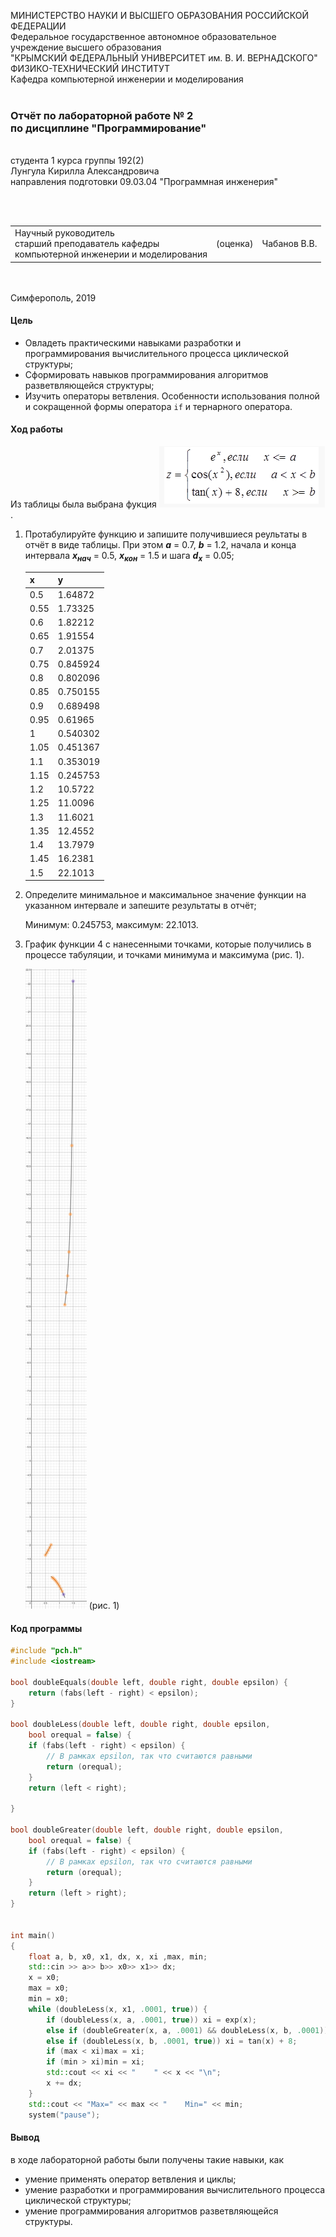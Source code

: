 МИНИСТЕРСТВО НАУКИ  И ВЫСШЕГО ОБРАЗОВАНИЯ РОССИЙСКОЙ ФЕДЕРАЦИИ  
Федеральное государственное автономное образовательное учреждение высшего образования  
"КРЫМСКИЙ ФЕДЕРАЛЬНЫЙ УНИВЕРСИТЕТ им. В. И. ВЕРНАДСКОГО"  
ФИЗИКО-ТЕХНИЧЕСКИЙ ИНСТИТУТ  
Кафедра компьютерной инженерии и моделирования
<br/><br/>
### Отчёт по лабораторной работе № 2<br/> по дисциплине "Программирование"
<br/>
​
студента 1 курса группы 192(2)  
<br/>Лунгула Кирилла Александровича 
<br/>направления подготовки 09.03.04 "Программная инженерия" 

<br/><br/>
<table>
<tr><td>Научный руководитель<br/> старший преподаватель кафедры<br/> компьютерной инженерии и моделирования</td>
<td>(оценка)</td>
<td>Чабанов В.В.</td>
</tr>
</table>
<br/><br/>
​
Симферополь, 2019

#### Цель

* Овладеть практическими навыками разработки и программирования вычислительного процесса циклической структуры;
* Сформировать навыков программирования алгоритмов разветвляющейся структуры;
* Изучить операторы ветвления. Особенности использования полной и сокращенной формы оператора `if` и тернарного оператора.

#### Ход работы

Из таблицы была выбрана фукция ![](img/1.png).

1. Протабулируйте функцию и запишите получившиеся реультаты в отчёт в виде таблицы. При этом ***a*** = 0.7, ***b*** = 1.2, начала и конца интервала ***х<sub>нач</sub>*** = 0.5, ***x<sub>кон</sub>*** = 1.5 и шага ***d<sub>x</sub>*** = 0.05;

    | x | y |
    |---|---|
    |  0.5 | 1.64872 |
    |  0.55 | 1.73325 |
    |  0.6 | 1.82212 |
    |  0.65 | 1.91554 |
    |  0.7 | 2.01375 |
    |  0.75 | 0.845924 |
    |  0.8 | 0.802096 |
    |  0.85 | 0.750155 |
    |  0.9 | 0.689498 |
    |  0.95 | 0.61965 |
    |  1 | 0.540302 |
    |  1.05 | 0.451367 |
    |  1.1 | 0.353019 |
    |  1.15 | 0.245753 |
    |  1.2 | 10.5722 |
    |  1.25 | 11.0096 |
    |  1.3 | 11.6021 |
    |  1.35 | 12.4552 |
    |  1.4 | 13.7979 |
    |  1.45 | 16.2381 |
    |  1.5 | 22.1013 |

2. Определите минимальное и максимальное значение функции на указанном интервале и запешите результаты в отчёт;

    Минимум: 0.245753,  максимум: 22.1013.
    
3. График функции 4 с нанесенными точками, которые получились в процессе табуляции, и точками минимума и максимума (рис. 1).

    ![](img/2.png) (рис. 1)

#### Код программы
```cpp
#include "pch.h"
#include <iostream>

bool doubleEquals(double left, double right, double epsilon) {
	return (fabs(left - right) < epsilon);
}

bool doubleLess(double left, double right, double epsilon,
	bool orequal = false) {
	if (fabs(left - right) < epsilon) {
		// В рамках epsilon, так что считаются равными
		return (orequal);
	}
	return (left < right);

}

bool doubleGreater(double left, double right, double epsilon,
	bool orequal = false) {
	if (fabs(left - right) < epsilon) {
		// В рамках epsilon, так что считаются равными
		return (orequal);
	}
	return (left > right);
}


int main()
{
	float a, b, x0, x1, dx, x, xi ,max, min;
	std::cin >> a>> b>> x0>> x1>> dx;
	x = x0;
	max = x0;
	min = x0;
	while (doubleLess(x, x1, .0001, true)) {
		if (doubleLess(x, a, .0001, true)) xi = exp(x);
		else if (doubleGreater(x, a, .0001) && doubleLess(x, b, .0001)) xi = cos(x*x);
		else if (doubleLess(x, b, .0001, true)) xi = tan(x) + 8;
		if (max < xi)max = xi;
		if (min > xi)min = xi;
		std::cout << xi << "    " << x << "\n";
		x += dx;
	}
	std::cout << "Max=" << max << "    Min=" << min;
	system("pause");
```

#### Вывод

в ходе лабораторной работы были получены такие навыки, как
* умение применять оператор ветвления и циклы;
* умение разработки и программирования вычислительного процесса циклической структуры;
* умение программирования алгоритмов разветвляющейся структуры.

